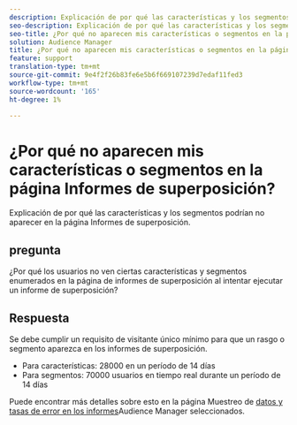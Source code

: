 ```yaml
---
description: Explicación de por qué las características y los segmentos podrían no aparecer en la página Informes de superposición.
seo-description: Explicación de por qué las características y los segmentos podrían no aparecer en la página Informes de superposición.
seo-title: ¿Por qué no aparecen mis características o segmentos en la página Informes de superposición?
solution: Audience Manager
title: ¿Por qué no aparecen mis características o segmentos en la página Informes de superposición?
feature: support
translation-type: tm+mt
source-git-commit: 9e4f2f26b83fe6e5b6f669107239d7edaf11fed3
workflow-type: tm+mt
source-wordcount: '165'
ht-degree: 1%

---
```



# ¿Por qué no aparecen mis características o segmentos en la página Informes de superposición?

Explicación de por qué las características y los segmentos podrían no aparecer en la página Informes de superposición.

## pregunta

¿Por qué los usuarios no ven ciertas características y segmentos enumerados en la página de informes de superposición al intentar ejecutar un informe de superposición?

## Respuesta

Se debe cumplir un requisito de visitante único mínimo para que un rasgo o segmento aparezca en los informes de superposición.

* Para características: 28000 en un período de 14 días
* Para segmentos: 70000 usuarios en tiempo real durante un período de 14 días

Puede encontrar más detalles sobre esto en la página Muestreo de [datos y tasas de error en los informes](..//reporting/report-sampling.md)Audience Manager seleccionados.
